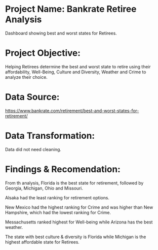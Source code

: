 # Project Name: Bankrate Retiree Analysis 
Dashboard showing best and worst states for Retirees.


# Project Objective:
Helping Retirees determine the best and worst state to retire using their affordability, Well-Being, Culture and Diversity, Weather and Crime to analyze their choice.

# Data Source:
https://www.bankrate.com/retirement/best-and-worst-states-for-retirement/

# Data Transformation: 
Data did not need cleaning.

# Findings & Recomendation: 
From th analysis, Florida is the best state for retirement, followed by Georgia, Michigan, Ohio and Missouri.

Alsaka had the least ranking for retirement options. 

New Mexico had the highest ranking for Crime and was higher than New Hampshire, which had the lowest ranking for Crime.

Messachusetts ranked highest for Well-being while Arizona has the best weather. 

The state with best culture & diversity is Florida while Michigan is the highest affordable state for Retirees.
